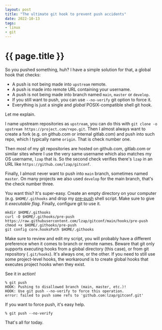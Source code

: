 ```yaml
---
layout: post
title: "The ultimate git hook to prevent push accidents"
date: 2022-10-13
tags:
- linux
- git
---
```

{{ page.title }}
================

So you pushed something, huh? I have a simple solution for that, a global hook that checks:

* A push is not being made into `upstream` remote.
* A push is made into remote URL containing your username.
* A push is not being made into branch named `main`, `master` or `develop`.
* If you still want to push, you can use `--no-verify` git option to force it.
* Everything is just a single and *global* POSIX-compatible shell git hook.

Let me explain.

I name upstream repositories as `upstream`, you can do this with `git clone -o
upstream https://project.com/repo.git`. Then I almost always want to create a
fork (e.g. on github.com or internal gitlab.com) and push into such repo, which
I typically name `origin`. That is check number one.

Then most of my git repositories are hosted on github.com, gitlab.com or
similar sites where I use the very same username which also matches my OS
username, `lzap` that is. So the second check verifies there's `lzap` in an URL
like `https://github.com/lzap/gitconf`.

Finally, I almost never want to push into `main` branch, sometimes named
`master`. On many projects we also used `develop` for the main branch, that's
the check number three.

You want this? It's super-easy. Create an empty directory on your computer
(e.g. `$HOME/.githooks` and drop my
[pre-push](https://github.com/lzap/gitconf/blob/main/hooks/pre-push) shell
script. Make sure to give it *executable flag*. Finally, configure git to use
it.

	mkdir $HOME/.githooks
	curl -O $HOME/.githooks/pre-push https://raw.githubusercontent.com/lzap/gitconf/main/hooks/pre-push
	chmod +x $HOME/.githooks/pre-push
	git config core.hooksPath $HOME/.githooks

Make sure to review and edit my script, you will probably have a different
preference when it comes to branch or remote names. Beware that git only
supports executing hooks from a global directory (this case), or from git
repository (`.git/hooks`). It's always one, or the other. If you need to still
use some project-level hooks, the workaround is to create global hooks that
executes project hooks when they exist.

See it in action!

	% git push
	HOOK: Pushing to disallowed branch (main, master, etc.)!
	HOOK: Use git push --no-verify to force this operation.
	error: failed to push some refs to 'github.com:lzap/gitconf.git'

If you want to force push, it's easy help.

	% git push --no-verify

That's all for today.
